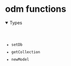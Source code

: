 # odm functions

<details open>
  <summary>
    Types
  </summary>
  <pre>
    <code class="language-json" style="padding: 0;">
    <ul style="display:flex; flex-direction:column; gap:10px">
        <li><a href="./setDb/setDb_Fns.md" target="_blank" style="text-decoration: none;  cursor:pointer">setDb</a></li>
        <li><a href="./getCollection/getCollection_Fns.md" target="_blank" style="text-decoration: none; cursor:pointer">getCollection</a></li>
        <li><a href="./newModel/newModel_Fns.md" target="_blank" style="text-decoration: none; cursor:pointer">newModel</a></li>
    </ul>      
    </code>
  </pre>
</details>
